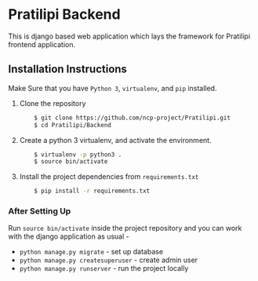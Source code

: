 # Pratilipi Backend
This is django based web application which lays the framework for Pratilipi frontend application.

## Installation Instructions
Make Sure that you have `Python 3`, `virtualenv`, and `pip` installed. 
1. Clone the repository
   
    ```bash
        $ git clone https://github.com/ncp-project/Pratilipi.git
        $ cd Pratilipi/Backend 
    ```
2. Create a python 3 virtualenv, and activate the environment.
    ```bash
        $ virtualenv -p python3 .
        $ source bin/activate
    ```   
3. Install the project dependencies from `requirements.txt`
    ```bash
        $ pip install -r requirements.txt
    ```
### After Setting Up
Run ``source bin/activate`` inside the project repository and you can work with the django application as usual - 

* `python manage.py migrate` - set up database
* `python manage.py createsuperuser` - create admin user
* `python manage.py runserver`  - run the project locally